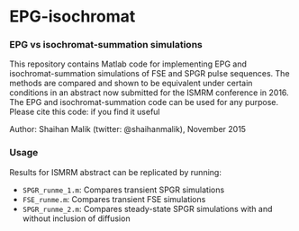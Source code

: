 # EPG-isochromat
### EPG vs isochromat-summation simulations

This repository contains Matlab code for implementing EPG and isochromat-summation simulations of FSE and SPGR pulse sequences. The methods are compared and shown to be equivalent under certain conditions in an abstract now submitted for the ISMRM conference in 2016. The EPG and isochromat-summation code can be used for any purpose. Please cite this code: if you find it useful

Author: Shaihan Malik (twitter: @shaihanmalik), November 2015

### Usage
Results for ISMRM abstract can be replicated by running:
* `SPGR_runme_1.m`: Compares transient SPGR simulations
* `FSE_runme.m`: Compares transient FSE simulations
* `SPGR_runme_2.m`: Compares steady-state SPGR simulations with and without inclusion of diffusion
